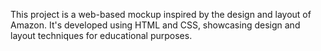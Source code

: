  This project is a web-based mockup inspired by the design and layout of Amazon. It's developed using HTML and CSS, showcasing design and layout techniques for educational purposes.
